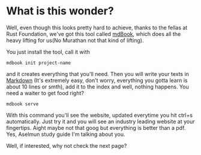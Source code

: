 # What is this wonder?

Well, even though this looks pretty hard to achieve, thanks to the fellas at Rust Foundation, we've got this tool
called [mdBook](https://rust-lang.github.io/mdBook/), which does all the heavy lifting for us(No Murathan not that kind of lifting).

You just install the tool, call it with 

```
mdbook init project-name
```
and it creates everything that you'll need. Then you will write your texts in [Markdown](https://www.markdownguide.org/basic-syntax/)
(It's extremely easy, don't worry, everything you gotta learn is about 10 lines or smth), add it to the index and well, nothing happens.
You need a waiter to get food right?

```
mdbook serve
```
With this command you'll see the website, updated everytime you hit ctrl+s automatically. Just try it and you will see an
industry leading website at your fingertips. Aight maybe not that goog but everything is better than a pdf. Yes, Aselmun study
guide I'm talking about you. 

Well, if interested, why not check the next page?
